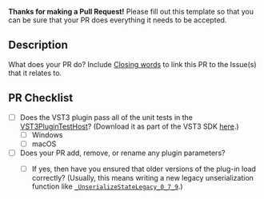 **Thanks for making a Pull Request!**
Please fill out this template so that you can be sure that your PR does everything it needs to be accepted.

## Description
What does your PR do?
Include [Closing words](https://docs.github.com/en/issues/tracking-your-work-with-issues/using-issues/linking-a-pull-request-to-an-issue) to link this PR to the Issue(s) that it relates to.

## PR Checklist
- [ ] Does the VST3 plugin pass all of the unit tests in the [VST3PluginTestHost](https://steinbergmedia.github.io/vst3_dev_portal/pages/What+is+the+VST+3+SDK/Plug-in+Test+Host.html)? (Download it as part of the VST3 SDK [here](https://www.steinberg.net/developers/).)
  - [ ] Windows
  - [ ] macOS
- [ ] Does your PR add, remove, or rename any plugin parameters?
  - [ ] If yes, then have you ensured that older versions of the plug-in load correctly? (Usually, this means writing a new legacy unserialization function like [`_UnserializeStateLegacy_0_7_9`](https://github.com/sdatkinson/NeuralAmpModelerPlugin/blob/f755918e3f325f28658700ca954f8a47ec58d021/NeuralAmpModeler/NeuralAmpModeler.cpp#L823).)
  
